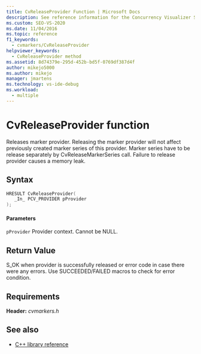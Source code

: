 ```yaml
---
title: CvReleaseProvider Function | Microsoft Docs
description: See reference information for the Concurrency Visualizer SDK function CvReleaseProvider (C library).
ms.custom: SEO-VS-2020
ms.date: 11/04/2016
ms.topic: reference
f1_keywords: 
  - cvmarkers/CvReleaseProvider
helpviewer_keywords: 
  - CvReleaseProvider method
ms.assetid: 8d74379e-295d-452b-bd5f-0769df387d4f
author: mikejo5000
ms.author: mikejo
manager: jmartens
ms.technology: vs-ide-debug
ms.workload: 
  - multiple
---
```

# CvReleaseProvider function
Releases marker provider. Releasing the marker provider will not affect previously created marker series of this provider. Marker series have to be release separately by CvReleaseMarkerSeries call. Failure to release provider causes a memory leak.

## Syntax

```C
HRESULT CvReleaseProvider(
   _In_ PCV_PROVIDER pProvider
);
```

#### Parameters
 `pProvider`
 Provider context. Cannot be NULL.

## Return Value
 S_OK when provider is successfully released or error code in case there were any errors. Use SUCCEEDED/FAILED macros to check for error condition.

## Requirements
 **Header:** *cvmarkers.h*

## See also
- [C++ library reference](../profiling/cpp-library-reference.md)